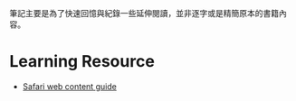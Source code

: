 筆記主要是為了快速回憶與紀錄一些延伸閱讀，並非逐字或是精簡原本的書籍內容。

# Learning Resource

* [Safari web content guide](https://developer.apple.com/library/content/documentation/AppleApplications/Reference/SafariWebContent/CreatingContentforSafarioniPhone/CreatingContentforSafarioniPhone.html#//apple_ref/doc/uid/TP40006482-SW1)




